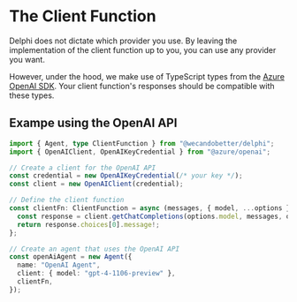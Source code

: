 # The Client Function

Delphi does not dictate which provider you use. By leaving the implementation of
the client function up to you, you can use any provider you want.

However, under the hood, we make use of TypeScript types from the
[Azure OpenAI SDK](https://github.com/Azure/azure-sdk-for-js/tree/main/sdk/openai/openai).
Your client function's responses should be compatible with these types.

## Exampe using the OpenAI API

```ts
import { Agent, type ClientFunction } from "@wecandobetter/delphi";
import { OpenAIClient, OpenAIKeyCredential } from "@azure/openai";

// Create a client for the OpenAI API
const credential = new OpenAIKeyCredential(/* your key */);
const client = new OpenAIClient(credential);

// Define the client function
const clientFn: ClientFunction = async (messages, { model, ...options }) => {
  const response = client.getChatCompletions(options.model, messages, options);
  return response.choices[0].message!;
};

// Create an agent that uses the OpenAI API
const openAiAgent = new Agent({
  name: "OpenAI Agent",
  client: { model: "gpt-4-1106-preview" },
  clientFn,
});
```
